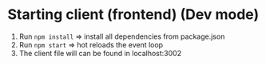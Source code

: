 # Starting client (frontend) (Dev mode)

1. Run `npm install` => install all dependencies from package.json
2. Run `npm start` => hot reloads the event loop
3. The client file will can be found in localhost:3002